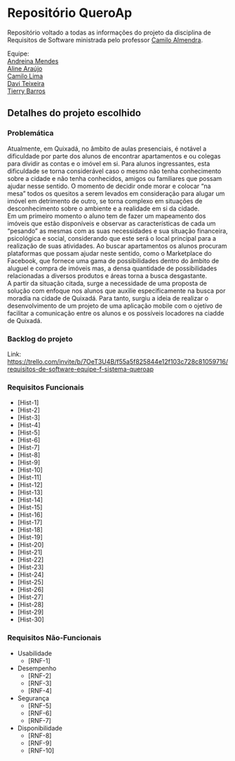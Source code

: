 # Repositório QueroAp

Repositório voltado a todas as informações do projeto da disciplina de Requisitos de Software ministrada pelo professor [Camilo Almendra](https://github.com/ccalmendra).

Equipe:  
[Andreina Mendes](https://github.com/andreinamendes)  
[Aline Araújo](https://github.com/alinearaujo-ti)  
[Camilo Lima](https://github.com/camilolima1)  
[Davi Teixeira](https://github.com/daviteixeira-btm)  
[Tierry Barros](https://github.com/TierryBr)

## Detalhes do projeto escolhido

### Problemática

Atualmente, em Quixadá, no âmbito de aulas presenciais, é notável a dificuldade por parte dos alunos de encontrar apartamentos e ou colegas para dividir as contas e o imóvel em si. Para alunos ingressantes, esta dificuldade se torna considerável caso o mesmo não tenha conhecimento sobre a cidade e não tenha conhecidos, amigos ou familiares que possam ajudar nesse sentido. O momento de decidir onde morar e colocar “na mesa” todos os quesitos a serem levados em consideração para alugar um imóvel em detrimento de outro, se torna complexo em situações de desconhecimento sobre o ambiente e a realidade em si da cidade.  
Em um primeiro momento o aluno tem de fazer um mapeamento dos imóveis que estão disponíveis e observar as características de cada um “pesando” as mesmas com as suas necessidades e sua situação financeira, psicológica e social, considerando que este será o local principal para a realização de suas atividades. Ao buscar apartamentos os alunos procuram plataformas que possam ajudar neste sentido, como o Marketplace do Facebook, que fornece uma gama de possibilidades dentro do âmbito de aluguel e compra de imóveis mas, a densa quantidade de possibilidades relacionadas a diversos produtos e áreas torna a busca desgastante.  
A partir da situação citada, surge a necessidade de uma proposta de solução com enfoque nos alunos que auxilie especificamente na busca por moradia na cidade de Quixadá. Para tanto, surgiu a ideia de realizar o desenvolvimento de um projeto de uma aplicação mobile com o ojetivo de facilitar a comunicação entre os alunos e os possíveis locadores na ciadde de Quixadá.  

### Backlog do projeto

Link: <https://trello.com/invite/b/7OeT3U4B/f55a5f825844e12f103c728c81059716/requisitos-de-software-equipe-f-sistema-queroap>

### Requisitos Funcionais

- [Hist-1] 
- [Hist-2] 
- [Hist-3] 
- [Hist-4] 
- [Hist-5] 
- [Hist-6] 
- [Hist-7] 
- [Hist-8] 
- [Hist-9] 
- [Hist-10] 
- [Hist-11] 
- [Hist-12] 
- [Hist-13] 
- [Hist-14] 
- [Hist-15] 
- [Hist-16] 
- [Hist-17] 
- [Hist-18] 
- [Hist-19] 
- [Hist-20] 
- [Hist-21] 
- [Hist-22] 
- [Hist-23] 
- [Hist-24] 
- [Hist-25] 
- [Hist-26] 
- [Hist-27] 
- [Hist-28] 
- [Hist-29] 
- [Hist-30] 

### Requisitos Não-Funcionais

- Usabilidade
  - [RNF-1] 
- Desempenho
  - [RNF-2] 
  - [RNF-3] 
  - [RNF-4] 
- Segurança
  - [RNF-5] 
  - [RNF-6] 
  - [RNF-7] 
- Disponibilidade
  - [RNF-8] 
  - [RNF-9] 
  - [RNF-10] 
